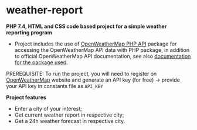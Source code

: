 # weather-report

**PHP 7.4, HTML and CSS code based project for a simple weather reporting program**

 * Project includes the use of [OpenWeatherMap PHP API](https://packagist.org/packages/cmfcmf/openweathermap-php-api) package for accessing the OpenWeatherMap API data with PHP package, in addition to official OpenWeatherMap API documentation, see also [documentation for the package used](https://christianflach.de/OpenWeatherMap-PHP-API/). 

PREREQUISITE: To run the project, you will need to register on [OpenWeatherMap](https://openweathermap.org) website and generate an API key (for free)
    -> provide your API key in constants file as `API_KEY`
 
 **Project features**
 - Enter a city of your interest;
 - Get current weather report in respective city;
 - Get a 24h weather forecast in respective city.


